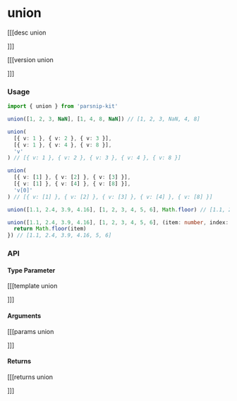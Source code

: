# union

[[[desc union

]]]

[[[version union
  
]]]

### Usage

```ts
import { union } from 'parsnip-kit'

union([1, 2, 3, NaN], [1, 4, 8, NaN]) // [1, 2, 3, NaN, 4, 8]

union(
  [{ v: 1 }, { v: 2 }, { v: 3 }],
  [{ v: 1 }, { v: 4 }, { v: 8 }],
  'v'
) // [{ v: 1 }, { v: 2 }, { v: 3 }, { v: 4 }, { v: 8 }]

union(
  [{ v: [1] }, { v: [2] }, { v: [3] }],
  [{ v: [1] }, { v: [4] }, { v: [8] }],
  'v[0]'
) // [{ v: [1] }, { v: [2] }, { v: [3] }, { v: [4] }, { v: [8] }]

union([1.1, 2.4, 3.9, 4.16], [1, 2, 3, 4, 5, 6], Math.floor) // [1.1, 2.4, 3.9, 4.16, 5, 6]

union([1.1, 2.4, 3.9, 4.16], [1, 2, 3, 4, 5, 6], (item: number, index: number, arr: number[]) => {
  return Math.floor(item)
}) // [1.1, 2.4, 3.9, 4.16, 5, 6]
```


### API

#### Type Parameter

[[[template union

]]]

#### Arguments

[[[params union

]]]

#### Returns

[[[returns union

]]]